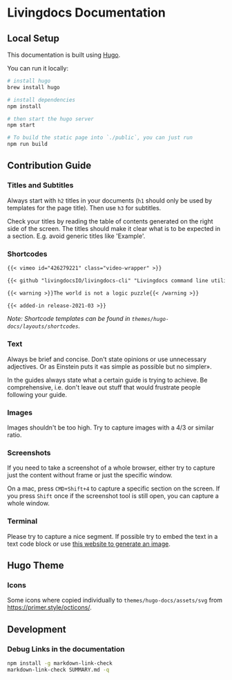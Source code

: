 # Livingdocs Documentation

## Local Setup

This documentation is built using [Hugo](https://gohugo.io/).

You can run it locally:
```bash
# install hugo
brew install hugo

# install dependencies
npm install

# then start the hugo server
npm start

# To build the static page into `./public`, you can just run
npm run build
```

## Contribution Guide

### Titles and Subtitles

Always start with `h2` titles in your documents (`h1` should only be used by templates for the page title). Then use `h3` for subtitles.

Check your titles by reading the table of contents generated on the right side of the screen. The titles should make it clear what is to be expected in a section. E.g. avoid generic titles like 'Example'.

### Shortcodes

```markdown
{{< vimeo id="426279221" class="video-wrapper" >}}
```

```markdown
{{< github "livingdocsIO/livingdocs-cli" "Livingdocs command line utility" >}}
```

```markdown
{{< warning >}}The world is not a logic puzzle{{< /warning >}}
```

```markdown
{{< added-in release-2021-03 >}}
```

*Note: Shortcode templates can be found in `themes/hugo-docs/layouts/shortcodes`.*


### Text

Always be brief and concise. Don't state opinions or use unnecessary adjectives. Or as Einstein puts it «as simple as possible but no simpler».

In the guides always state what a certain guide is trying to achieve. Be comprehensive, i.e. don't leave out stuff that would frustrate people following your guide.


### Images

Images shouldn't be too high. Try to capture images with a 4/3 or similar ratio.

### Screenshots

If you need to take a screenshot of a whole browser, either try to capture just the content without frame or just the specific window.

On a mac, press `CMD+Shift+4` to capture a specific section on the screen.
If you press `Shift` once if the screenshot tool is still open, you can capture a whole window.

### Terminal

Please try to capture a nice segment. If possible try to embed the text in a text code block or use [this website to generate an image](https://carbon.now.sh/?bg=rgba%280%2C0%2C0%2C0%29&t=lucario&wt=bw&l=auto&ds=false&dsyoff=20px&dsblur=68px&wc=false&wa=true&pv=56px&ph=56px&ln=true&fl=1&fm=Fira+Code&fs=14px&lh=152%25&si=false&es=2x&wm=false&code=const%2520cars%2520%253D%2520%255B%27BMW%27%252C%2520%27Volvo%27%252C%2520%27Mini%27%255D%250A%250Afor%2520%28const%2520car%2520of%2520cars%29%2520%257B%250A%2520%2520console.log%28%2560car%253A%2520%2524%257Bcar%257D%2560%29%250A%257D).


## Hugo Theme

### Icons

Some icons where copied individually to `themes/hugo-docs/assets/svg` from
<https://primer.style/octicons/>.


## Development

### Debug Links in the documentation

```bash
npm install -g markdown-link-check
markdown-link-check SUMMARY.md -q
```
